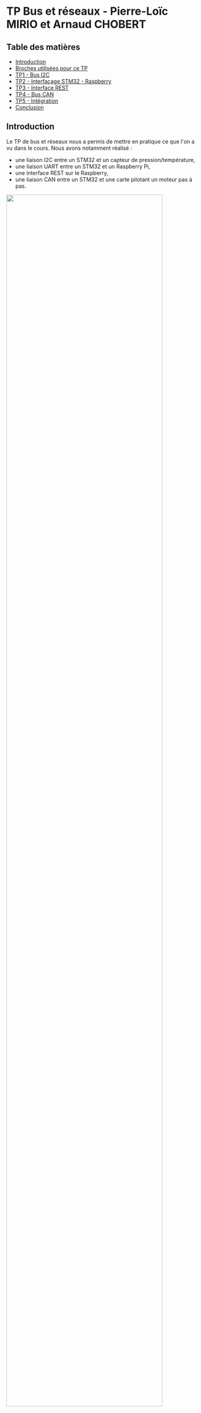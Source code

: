 # TP Bus et réseaux - Pierre-Loïc MIRIO et Arnaud CHOBERT

## Table des matières

- [Introduction](#introduction)
- [Broches utilisées pour ce TP](#broches-utilisées-pour-ce-tp)
- [TP1 - Bus I2C](#tp1---bus-i2c)
- [TP2 - Interfaçage STM32 - Raspberry](#tp2---interfaçage-stm32---raspberry)
- [TP3 - Interface REST](#tp3---interface-rest)
- [TP4 - Bus CAN](#tp4---bus-can)
- [TP5 - Intégration](#tp5---intégration)
- [Conclusion](#conclusion)

## Introduction

Le TP de bus et réseaux nous a permis de mettre en pratique ce que l'on a vu dans le cours. Nous avons notamment réalisé :
- une liaison I2C entre un STM32 et un capteur de pression/température,
- une liaison UART entre un STM32 et un Raspberry Pi,
- une interface REST sur le Raspberry,
- une liaison CAN entre un STM32 et une carte pilotant un moteur pas à pas.

<img src="https://zupimages.net/up/21/46/owm7.png" width="90%" height="90%">

## Broches utilisées pour ce TP

### Broches utilisées par la NUCLEO-L476RG:<br/>
<img src="https://zupimages.net/up/21/46/7cju.png" width="75%" height="75%">

## TP1 - Bus I2C

Cette première partie est consacrée à l'interfaçage d'un STM32 avec un capteur de pression/température et un accéléromètre. Ces deux composants partagent le même bus I2C et le STM32 joue le rôle de Master du bus. Pour cette partie le code a été développé en langage C en utilisant la bibliothèque HAL.<br/>
Lors du TP, nous avons uniquement développé une bibliothèque pour le capteur de pression/température BMP280 par manque de temps.

Notre projet STM32CubeIDE utilise pour le TP1 la configuration suivante :
- Fréquence d'horloge de 80MHz qui est la fréquence maximum de notre microcontrôleur,
- Génération des fichiers d'initialisation des périphériques active,
- Périphérique I2C3 activé avec la configuration par défaut à 100kHz (les capteurs permettent aussi le 400kHz) __(SCL sur PC0 et SDA sur PC1)__,
- Périphérique UART2 activé à 115200 Bits/s avec interruption (pour avoir un retour d'informations).

### Bibliothèque pour le BMP280 :

Cette bibliothèque est composée de deux fichiers : BMP280.c et BMP280.h
Le premier est le code source contenant toutes les fonctions nécessaires à la communication I2C et au traitement des données. Le second est le fichier d'en-tête contenant l'adresse I2C du capteur, les adresses des registres et les prototypes des fonctions.

__1. Identification du BMP280__

  ```c
 /*	@brief	Récupération de l'identifiant du capteur
 *	@retval Identifiant du capteur
 */
uint8_t BMP280_GetID() {
	uint8_t reg = (uint8_t)REG_ID;	// Registre du BMP280 contenant l'ID du capteur
	uint8_t id;

	if(HAL_OK == HAL_I2C_Master_Transmit(&hi2c3, BMP280_ADDR, &reg, I2C_MEMADD_SIZE_8BIT, HAL_MAX_DELAY)){
		if(HAL_OK == HAL_I2C_Master_Receive(&hi2c3, BMP280_ADDR, &id, I2C_MEMADD_SIZE_8BIT, HAL_MAX_DELAY));
	}

	return id;
}
  ```

Les adresses des registres ont été écrites avec des macros (*#define*) dans le fichier d'en-tête. Pour les passer aux fonctions HAL, nous avons d'abord initialisé des variables avec leur valeur (avec la variable *reg* dans l'exemple ci-dessus).

__2. Configuration du BMP280__

 ```c
 /*	@brief	Configuration du capteur
 *	@retval Nouvelle configuration dU le capteur pour vérification
 */
uint8_t BMP280_SetConfig() {
	uint8_t reg = (uint8_t)REG_CTRL_MEAS;
	uint8_t ctrl_meas_config = 0b01010111;
	uint8_t frame[2] = {reg, ctrl_meas_config};
	uint8_t ctrl_meas_read = 0;

	if(HAL_OK == HAL_I2C_Master_Transmit(&hi2c3, BMP280_ADDR, frame, I2C_MEMADD_SIZE_16BIT, HAL_MAX_DELAY)){
		if(HAL_OK == HAL_I2C_Master_Transmit(&hi2c3, BMP280_ADDR, &reg, I2C_MEMADD_SIZE_8BIT, HAL_MAX_DELAY))
			if(HAL_OK == HAL_I2C_Master_Receive(&hi2c3, BMP280_ADDR, &ctrl_meas_read, I2C_MEMADD_SIZE_8BIT, HAL_MAX_DELAY));
	}

	return ctrl_meas_read;
}
  ```

Pour configurer le capteur, il faut transmettre deux octets. Le premier octet contient l'adresse du registre à modifier et le second ce que l'on souhaite écrire à cette adresse. Pour cela, nous avons créé un tableau avec le type *uint8_t* contenant ces deux informations et nous l'avons passé en paramètre de la fonction HAL.<br/>

Nous avons aussi ajouté une requête de la configuration du capteur après la reconfiguration pour que l'utilisateur de la bibliothèque puisse vérifier si la fonction a bien fonctionné. La configuration reçue est en retour de cette fonction.

__3. Récupération de l'étalonnage__

 ```c
 /*	@brief	Récupération de l'étalonnage du capteur
 *	@retval 0
 */
uint8_t BMP280_GetCalibration(uint8_t* calib){
	uint8_t reg = (uint8_t)REG_CALIBT1;
	for(int i=0; i<26; i++)
		//printf("calib_array[%d]\t= %d\r\n",i,calib_array[i]);

		if(HAL_OK == HAL_I2C_Master_Transmit(&hi2c3, BMP280_ADDR, &reg, I2C_MEMADD_SIZE_8BIT, HAL_MAX_DELAY)){
			if(HAL_OK == HAL_I2C_Master_Receive(&hi2c3, BMP280_ADDR, calib, 26, HAL_MAX_DELAY)){
				//for(int i=0; i<26; i++) printf("calib_array[%d]\t= %d\r\n",i,calib_array[i]);
			}
		}

	return 0;
}
  ```
  
Cette fonction permet de récupérer les données d'étalonnage du capteur qui sont spécifiques à chaque capteur et réalisées par le fabricant. Ces données sont utiles pour le calcul de la température et de la pression.<br/>
Cette fonction permet de récupérer les 26 octets de l'étalonnage. Elle n'est utile que pour l'exercice, nous verrons en dessous que nous feront plutôt des requêtes sur les quelques octets qui nous intéressent.
  
__4. Récupération des données et calcul de la température__

 ```c
/*	@brief	Récupération de la température compensée
 *	@retval Température compensée
 */
float BMP280_GetTemperature(){
	// Récupération de la temperature brute dans les registres du BMP280
	uint8_t reg = (uint8_t)REG_TEMP_MSB;
	uint8_t tempArray[3] = {0};
	if(HAL_OK == HAL_I2C_Master_Transmit(&hi2c3, BMP280_ADDR, &reg, 1, HAL_MAX_DELAY)){
		if(HAL_OK == HAL_I2C_Master_Receive(&hi2c3, BMP280_ADDR, tempArray, 3, HAL_MAX_DELAY));
	}

	// Mise en ordre des registres
	uint32_t rawTemp = tempArray[0] << 12 | tempArray[1] << 4 | tempArray[2] >> 4;

	// Récupération de la calibration dans les registres du BMP280
	reg = (uint8_t)REG_CALIBT1;
	uint8_t calibArray[6] = {0};
	if(HAL_OK == HAL_I2C_Master_Transmit(&hi2c3, BMP280_ADDR, &reg, 1, HAL_MAX_DELAY)){
		if(HAL_OK == HAL_I2C_Master_Receive(&hi2c3, BMP280_ADDR, calibArray, 6, HAL_MAX_DELAY));
	}

	return (float)BMP280_CompensateT(calibArray, rawTemp)/100;
}
  ```

Cette fonction est découpée en quatre parties. La première est la récupération des données brutes du capteur sur trois octets. La seconde partie consiste à remettre en ordre les données en accord avec les indications de la datasheet du composant. La troisième partie est la récupération des 6 octets d'étalonnage nécessaires au calcul de la température compensée. L'ultime partie, au niveau du retour de la fonction, est l'appel de la formule permettant d'obtenir la température à partir des données brutes et de l'étalonnage du capteur. Vous pouvez retrouver ci-dessous la formule :

 ```c
 /*	@brief	Calcul de la température compensée
 * 	@param	Calibration de la mesure de température
 * 	@param	Température brute récupérée
 *	@retval Température compensée
 */
uint32_t BMP280_CompensateT(uint8_t *calib, uint32_t rawTemp) {
	uint32_t dig_T1 = calib[0] | calib[1]<<8;
	uint32_t dig_T2 = calib[2] | calib[3]<<8;
	uint32_t dig_T3	= calib[4] | calib[5]<<8;

	uint32_t var1 = ((((rawTemp >> 3) - (dig_T1 << 1)))
			* dig_T2) >> 11;
	uint32_t var2 = (((((rawTemp >> 4) - dig_T1)
			* ((rawTemp >> 4) - dig_T1)) >> 12)
			* dig_T3) >> 14;

	uint32_t t_fine = var1 + var2;
	return (t_fine * 5 + 128) >> 8;
}
  ```

La fonction permettant d'obtenir la pression fonctionne de la même manière, il n'est donc pas nécessaire de la décrire ici. Vous pouvez la retrouver dans les fichiers de cette bibliothèque.

## TP2 - Interfaçage STM32 - Raspberry

Cette seconde partie du TP consiste à mettre en place une liaison série entre le SMT32 et le Raspberry Pi. Nous avons développé un shell sur le STM32 fonctionnant avec cette liaison série. Ci-dessous nous présenterons les codes développés pour ces deux émetteurs/récepteurs.

### Shell sur STM32

Nous avons ajouté à la configuration de notre projet STM32CubeIDE le périphérique UART3 à 115200 Bit/s avec interruption __(RX sur PC11 et TX sur PC10)__.</br>
Cette bibliothèque est composée de deux fichiers : SHELL.c et SHELL.h

__1. Initialisation de la structure de configuration__

La structure de configuration de notre shell prend la forme suivante :

 ```c
 // Structure
typedef struct Shell_Struct{
	UART_HandleTypeDef* huart;
} Shell_Struct;
  ```

Cette structure est très simple puisqu'elle prend uniquement la référence du périphérique UART l'utilisant. Une première structure de configuration a été créé dans le fichier source SHELL.c et mise en *extern* dans le fichier d'en-tête.

 ```c
/*	@brief	Initialisation de notre shell
 * 	@param	Shell_Struct Structure contenant les paramètres de notre shell à initialiser
 * 	@param	UART_Handle UART utilisé par le shell
 *	@retval 0
 */
uint8_t Shell_Init(Shell_Struct* Shell, UART_HandleTypeDef* huart){
	Shell->huart = huart;

	// Démarrage de l'interruption sur l'UART
	HAL_UART_Receive_IT(Shell->huart, (uint8_t*)&charReceived, 1);

	// Transmission du prompt de notre shell
	HAL_UART_Transmit(Shell->huart, (uint8_t*)shellPrompt, sizeof(shellPrompt), HAL_MAX_DELAY);

	return 0;
}
  ```

Cette fonction Shell_Init(), appelée dans le *main* , permet d'initialiser la structure avec la référence à l'UART, d'initialiser l'interruption de cet UART et d'afficher le prompt de notre shell.

 ```
 <CHOBERT-MIRIO>
  ```

__2. Réception d'un caractère et traitement de la chaîne__

Lorsqu'un caractère arrive sur le port série une interruption se déclenche et dirige l'exécution du programme vers l'adresse pointée par le vecteur d'interruption. On utilise une fonction *Callback* pour ajouter le traitement de cette interruption à notre fichier main.c.

 ```c
 void HAL_UART_RxCpltCallback(UART_HandleTypeDef* huart){

	if(huart->Instance == USART3){
		Shell_CharReceived(&Shell, charReceived);
		HAL_UART_Receive_IT(&huart3, (uint8_t*)&charReceived, 1);

		// Visualisation de la trame provenant de la Raspberry
		HAL_UART_Transmit(&huart2, (uint8_t*)&charReceived, 1, HAL_MAX_DELAY);
	}
}
  ```

Le caractère reçu est ajouté à la chaîne de caractère en cours et l'interruption est relancée. On transmet aussi ce qui a été reçu sur la liaison série du PC (*UART2*) pour vérifier la transmission.

 ```c
/*	@brief	Traitement du dernier caractère reçu
 * 	@param	Shell_Struct Structure contenant les paramètres de notre shell
 * 	@param	charReceived Caractère à traiter
 *	@retval 0
 */
uint8_t Shell_CharReceived(Shell_Struct* Shell, char charReceived){
	// Vérification fin de chaîne
	if(charReceived !='\r' && indexSh<32){
		// Transmission du caractère reçu
		HAL_UART_Transmit(Shell->huart, (uint8_t*)&charReceived, 1, HAL_MAX_DELAY);
		// Ajout du caractère dans la chaîne
		charArray[indexSh] = charReceived;
		indexSh++;
	}
	else{
		// Recherche et exécution de la commabde reçue
		Shell_FetchExecute(Shell, charArray);
		// Réinitialisation de la chaîne de caractères
		memset(charArray, 0, sizeof (charArray));
		indexSh=0;
		// Transmission du prompt de notre shell
		HAL_UART_Transmit(Shell->huart, (uint8_t*)shellPrompt, sizeof(shellPrompt), HAL_MAX_DELAY);
	}

	return 0;
}
 ```
  
Chaque caractère reçu est ajouté à la chaîne de caractères et retransmis pour l'afficher sur la console de l'utilisateur. Lorsque le caractère est un retour chariot ou que la chaîne de caractères est pleine, la commande est recherchée parmi celles configurées et la fonction correspondante est exécutée.

 ```c
/*	@brief	Recherche et exécution de la commande
 * 	@param	Shell_Struct Structure de configuration du shell
 * 	@param	cmd Chaîne de caractères contenant la commande de l'utilisateur
 *	@retval 0
 */
uint8_t Shell_FetchExecute(Shell_Struct* Shell, char* cmd){

	// Recherche de la commande parmi celles configurées
	uint8_t cmdSelected = -1;
	for (uint8_t j = 0; ShellCmd[j]; j++){
		if(!strcmp(cmd, ShellCmd[j])) cmdSelected = j;
	}

	char buffer[32] = ""; // Buffer utilisé par toutes les commandes ci-dessous
	switch(cmdSelected){
	case 0:
		// GET_T
		sprintf(buffer, "\r\nT=+%.2f_C\r\n",(float)BMP280_GetTemperature());
		HAL_UART_Transmit(Shell->huart,(uint8_t*)buffer, sizeof(buffer), HAL_MAX_DELAY);
		break;
		
	...

	default:
		HAL_UART_Transmit(Shell->huart,(uint8_t*)cmdNotRecognized, sizeof(cmdNotRecognized), HAL_MAX_DELAY);
		break;
	}

	return 0;
}
 ```

La fonction ci-dessus compare la chaîne reçue avec celles ajoutées dans un tableau de chaînes de caractères. Elle obtient un indice de ce tableau si une commande a été reconnu. Grâce à un *switch()* on peut sélectionner la fonction à exécuter ou transmettre un message d'erreur dans le cas ou la commande n'est pas reconnue.</br></br>
La bibliothèque pourrait être améliorée en ajoutant les variables du shell (la chaîne de caractères par exemple) dans la structure de configuration. Cela permettrait de rendre la bibliothèque totalement indépendante et d'être utilisable par plusieurs liaisons séries en simultané.
 
### UART avec Python sur Raspberry Pi

>>> Pierre-Loïc

## TP3 - Interface REST

>>> Pierre-Loïc

## TP4 - Bus CAN

Le STM32L476 utilisé pour ces TP, intègre un contrôleur CAN. Pour transmettre sur un bus CAN il faut aussi utiliser un Tranceiver CAN qui est ici un TJA1050 monté sur un shield au format Arduino. L'objectif est ici de piloter un module moteur pas à pas par le bus CAN.<br/>

Nous avons ajouté à la configuration de notre projet STM32CubeIDE le périphérique CAN1 avec une vitesse de 500kbit/s comme conseillé dans le sujet  __(RX sur PB8 et TX sur PB9)__.<br/>

Nous avons créé une nouvelle bibliothèque pour le contrôle du moteur pas à pas. Cette dernière est composée de deux fichiers : STEPPER.c et STEPPER.h

__1. Initialisation de la structure de configuration__

Comme pour le shell présenté plus haut, nous avons défini notre propre structure de configuration qui prend la forme suivante :

 ```c
 // Structure
typedef struct Stepper_Struct{
	CAN_HandleTypeDef* hcan;
	float K; // Coefficient K
	float A; // Angle
} Stepper_Struct;
  ```

Cette structure contient la référence du contrôleur CAN du SMT32, le coefficient K de la commande du moteur et l'angle A étant l'angle courant.

 ```c
/*	@brief	Initialisation de la structure
 *  @param	Stepper_Struct Structure de configuration du stepper à initialiser
 *	@retval	0
 */
uint8_t Stepper_Init(Stepper_Struct* Stepper, CAN_HandleTypeDef* hcan) {
	Stepper->hcan = hcan;
	Stepper->K = 100;
	Stepper->A = 0;

	// Activation du contrôleur CAN
	if(HAL_OK != HAL_CAN_Start(Stepper->hcan)){
		while(1);
	}
	return 0;
}
  ```
  
La fonction Stepper_Init() initialise la structure et active le contrôleur CAN.
  
__2. Transmettre un ordre de rotation en angle__

Afin de transmettre un ordre de rotation, nous avons créé la fonction Stepper_SetAngle() que voici :

 ```c
/*	@brief	Envoyer un ordre de rotation en angle au moteur pas à pas
 *  @param	Structure Stepper_Struct
 *  @param	angle Angle à réaliser
 *  @param	sign Sens de rotation
 *	@retval 0
 */
uint8_t Stepper_SetAngle(Stepper_Struct* Stepper, uint8_t angle, uint8_t sign) {
	// Initialisation de la structure du header
	CAN_TxHeaderTypeDef CanHeader;
	CanHeader.StdId = 0x61;						// Angle (0x61)
	CanHeader.ExtId = 0;						// Pas utilisé ici
	CanHeader.IDE = CAN_ID_STD;					// Trame standard
	CanHeader.RTR = CAN_RTR_DATA;				// Trame contenant des données
	CanHeader.DLC = 2;							// Trame contenant 2 octets
	CanHeader.TransmitGlobalTime = DISABLE;		// Pas de mesure du temps de réponse

	// Données à transmettre
	uint8_t trameCAN[2] = {angle,sign};

	// Envoi de le trame
	if(HAL_OK != HAL_CAN_AddTxMessage(&hcan1, &CanHeader, trameCAN, TxMailbox)){
		return 1;
	}

	return 0;
}
  ```
  
Cette fonction prend en paramètres la structure de configuration, l'angle de rotation et le sens de rotation. La fonction commence par créer l'en-tête de la trame avec les éléments suivants :
- StdId : Message ID dans le mode standard. Ici 0x61 pour la commande en angle (cf. documentation du module moteur pas à pas).
- ExtId : Message ID dans le mode étendu. Ici à 0 puisque nous utilisons le mode standard.
- IDE : Mode utilisé. Ici à CAN_ID_STD pour indiquer que nous utilisons le mode standard.
- RTR : Type utilisé. Ici à CAN_RTR_DATA puisque nous souhaitons transmettre des données en plus du message ID.
- DLC : Taille des données à transmettre. Ici à 2 pour transmettre deux octets.
- TransmitGlobal : Mesure de temps de réponse du bus CAN. Ici à DISABLE puisque nous ne l'utilisons pas.

La fonction construit un tableau avec les données à transmettre comprenant l'angle et le sens de rotation en suivant les indications de la documentation du module. La trame peut ensuite être envoyée avec une des fonctions HAL.
  
## TP5 - Intégration

### Commande du moteur pas à pas en fonction du capteur de température

Dans la boucle infinie du programme nous avons écrit un petit bout de programme permettant de piloter le moteur en fonction des variations de la température mesurée. 

```c
uint8_t angle = 0, sign = 0;
float previousTemp = 0;

while (1)
{
	// Pilotage du moteur en fonction de la température
	float temp = BMP280_GetTemperature();
	angle = (temp - previousTemp) * Stepper.K; 	// Multiplication par le coefficient K
	previousTemp = temp;

	if(angle >= 0) 	sign = 0;
	else{
		sign = 1;
		angle*=-1;
	}
	Stepper_SetAngle(&Stepper, angle, sign);
	
	HAL_Delay(1000);
}
```

La commande en angle est calculée à partir de la multiplication du coefficient K avec la différence entre la nouvelle température mesurée et la température de la précédente exécution. Le sens de rotation est ensuite défini en fonction du résultat précédent et l'ordre est envoyé avec la fonction Stepper_SetAngle() vu au-dessus.

## Conclusion

L'objectif principal du TP a été rempli puisque nous avons mis en pratique les enseignements vus en cours.<br/>

Lors de ce TP nous avons réussi à:
- récupérer les données de température et pression sur le Raspberry Pi par l'intermédiaire de notre shell,
- piloter le module moteur pas à pas avec le bus CAN.
